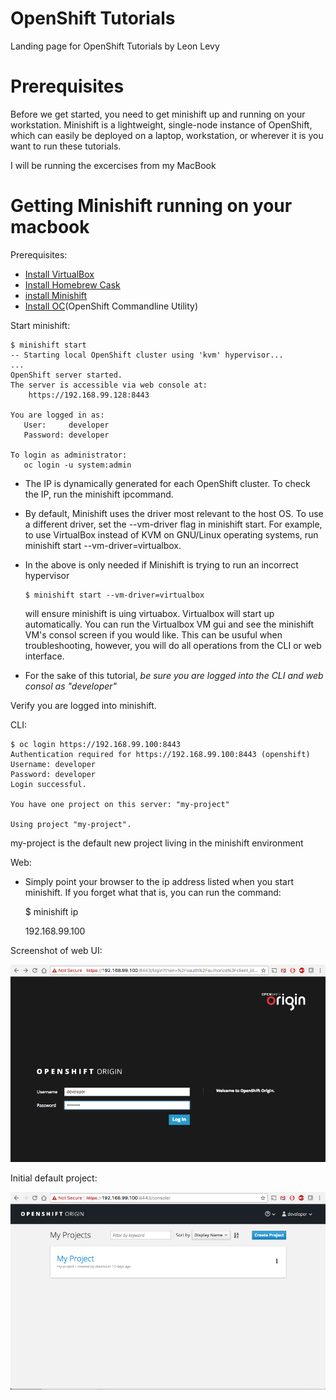 # OpenShift Tutorials
Landing page for OpenShift Tutorials by Leon Levy

# Prerequisites

Before we get started, you need to get minishift up and running on your workstation. Minishift is a lightweight, single-node instance of OpenShift, which can easily be deployed on a laptop, workstation, or wherever it is you want to run these tutorials.

I will be running the excercises from my MacBook

# Getting Minishift running on your macbook
Prerequisites: 

* [Install VirtualBox](https://www.virtualbox.org/wiki/Downloads)
* [Install Homebrew Cask](https://caskroom.github.io)
* [install Minishift](https://docs.openshift.org/latest/minishift/getting-started/installing.html)
* [Install OC](link)(OpenShift Commandline Utility)

Start minishift:

    $ minishift start
    -- Starting local OpenShift cluster using 'kvm' hypervisor...
    ...
    OpenShift server started.
    The server is accessible via web console at:
        https://192.168.99.128:8443

    You are logged in as:
       User:     developer
       Password: developer

    To login as administrator:
       oc login -u system:admin
       
* The IP is dynamically generated for each OpenShift cluster. To check the IP, run the minishift ipcommand.
* By default, Minishift uses the driver most relevant to the host OS. To use a different driver, set the --vm-driver flag in minishift start. For example, to use VirtualBox instead of KVM on GNU/Linux operating systems, run minishift start --vm-driver=virtualbox.
* In the above is only needed if Minishift is trying to run an incorrect hypervisor

      $ minishift start --vm-driver=virtualbox
    
    will ensure minishift is uing virtuabox. Virtualbox will start up automatically. You can run the Virtualbox VM gui and see the minishift VM's consol screen if you would like. This can be usuful when troubleshooting, however, you will do all operations from the CLI or web interface.
* For the sake of this tutorial, *be sure you are logged into the CLI and web consol as "developer"*

Verify you are logged into minishift.

CLI:

    $ oc login https://192.168.99.100:8443
    Authentication required for https://192.168.99.100:8443 (openshift)
    Username: developer
    Password: developer
    Login successful.

    You have one project on this server: "my-project"

    Using project "my-project".
    
my-project is the default new project living in the minishift environment

Web: 

* Simply point your browser to the ip address listed when you start minishift. If you forget what that is, you can run the command: 

    $ minishift ip
    
    192.168.99.100
    
 Screenshot of web UI:
 
 ![Login screen](img/openshift_login.png "Openshift Login")
 
 Initial default project:
 
 ![defualt screen](img/openshift_projects_default.png "Defualt project")
 
 
 
 




    
